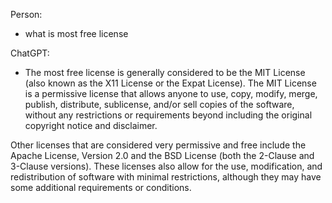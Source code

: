 
Person: 
- what is most free license

ChatGPT: 
- The most free license is generally considered to be the MIT License (also known as the X11 License or the Expat License). The MIT License is a permissive license that allows anyone to use, copy, modify, merge, publish, distribute, sublicense, and/or sell copies of the software, without any restrictions or requirements beyond including the original copyright notice and disclaimer.

Other licenses that are considered very permissive and free include the Apache License, Version 2.0 and the BSD License (both the 2-Clause and 3-Clause versions). These licenses also allow for the use, modification, and redistribution of software with minimal restrictions, although they may have some additional requirements or conditions.
